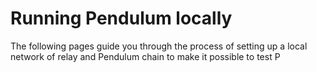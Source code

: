 # Running Pendulum locally

The following pages guide you through the process of setting up a local network of relay and Pendulum chain to make it possible to test P

